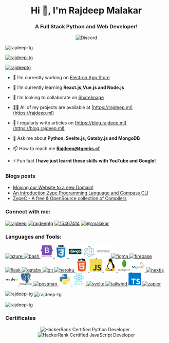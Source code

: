 <h1 align="center">Hi 👋, I'm Rajdeep Malakar</h1>
<h3 align="center">A Full Stack Python and Web Developer!</h3>

<p align="center"> <img src="https://discord.c99.nl/widget/theme-3/871753042591105064.png" alt="Discord" /> </p>

<p align="left"> <img src="https://komarev.com/ghpvc/?username=rajdeep-tg&label=Profile%20views&color=0e75b6&style=flat" alt="rajdeep-tg" /> </p>

<p align="left"> <a href="https://github.com/ryo-ma/github-profile-trophy"><img src="https://github-profile-trophy.vercel.app/?username=rajdeep-tg" alt="rajdeep-tg" /></a> </p>

<p align="left"> <a href="https://twitter.com/rajdeeptg" target="blank"><img src="https://img.shields.io/twitter/follow/rajdeeptg?logo=twitter&style=for-the-badge" alt="rajdeeptg" /></a> </p>

- 🔭 I’m currently working on [Electron App Store](https://github.com/Electron-Store/electron-app-store)

- 🌱 I’m currently learning **React.js,Vue.js and Node.js**

- 👯 I’m looking to collaborate on [ShareImage](https://github.com/Zype-Z/ShareImage)

- 👨‍💻 All of my projects are available at [https://rajdeep.ml](https://rajdeep.ml)

- 📝 I regularly write articles on [https://blog.rajdeep.ml](https://blog.rajdeep.ml)

- 💬 Ask me about **Python, Svelte.js, Gatsby.js and MongoDB**

- 📫 How to reach me **Rajdeep@tgeeks.cf**

- ⚡ Fun fact **I have just learnt these skills with YouTube and Google!**

### Blogs posts
<!-- BLOG-POST-LIST:START -->
- [Moving our Website to a new Domain!](https://dev.to/electronstore_/moving-our-website-to-a-new-domain-16lo)
- [An introduction Zype Programming Language and Compass CLI](https://medium.com/zype/an-introduction-zype-programming-language-and-compass-cli-378e1d16f313?source=rss-21bd40811db0------2)
- [ZypeC - A free &amp; OpenSource collection of Compilers](https://dev.to/zype/zypec-a-free-opensource-collection-of-compilers-38j4)
<!-- BLOG-POST-LIST:END -->

<h3 align="left">Connect with me:</h3>
<p align="left">
<a href="https://dev.to/rajdeep" target="blank"><img align="center" src="https://cdn.jsdelivr.net/npm/simple-icons@3.0.1/icons/dev-dot-to.svg" alt="rajdeep" height="30" width="40" /></a>
<a href="https://twitter.com/rajdeeptg" target="blank"><img align="center" src="https://raw.githubusercontent.com/rahuldkjain/github-profile-readme-generator/master/src/images/icons/Social/twitter.svg" alt="rajdeeptg" height="30" width="40" /></a>
<a href="https://stackoverflow.com/users/15467414" target="blank"><img align="center" src="https://raw.githubusercontent.com/rahuldkjain/github-profile-readme-generator/master/src/images/icons/Social/stack-overflow.svg" alt="15467414" height="30" width="40" /></a>
<a href="https://medium.com/@rmalakar" target="blank"><img align="center" src="https://raw.githubusercontent.com/rahuldkjain/github-profile-readme-generator/master/src/images/icons/Social/medium.svg" alt="@rmalakar" height="30" width="40" /></a>
</p>

<h3 align="left">Languages and Tools:</h3>
<p align="left"> <a href="https://azure.microsoft.com/en-in/" target="_blank"> <img src="https://www.vectorlogo.zone/logos/microsoft_azure/microsoft_azure-icon.svg" alt="azure" width="40" height="40"/> </a> <a href="https://www.gnu.org/software/bash/" target="_blank"> <img src="https://www.vectorlogo.zone/logos/gnu_bash/gnu_bash-icon.svg" alt="bash" width="40" height="40"/> </a> <a href="https://getbootstrap.com" target="_blank"> <img src="https://raw.githubusercontent.com/devicons/devicon/master/icons/bootstrap/bootstrap-plain-wordmark.svg" alt="bootstrap" width="40" height="40"/> </a> <a href="https://www.w3schools.com/css/" target="_blank"> <img src="https://raw.githubusercontent.com/devicons/devicon/master/icons/css3/css3-original-wordmark.svg" alt="css3" width="40" height="40"/> </a> <a href="https://www.djangoproject.com/" target="_blank"> <img src="https://raw.githubusercontent.com/devicons/devicon/master/icons/django/django-original.svg" alt="django" width="40" height="40"/> </a> <a href="https://www.electronjs.org" target="_blank"> <img src="https://raw.githubusercontent.com/devicons/devicon/master/icons/electron/electron-original.svg" alt="electron" width="40" height="40"/> </a> <a href="https://expressjs.com" target="_blank"> <img src="https://raw.githubusercontent.com/devicons/devicon/master/icons/express/express-original-wordmark.svg" alt="express" width="40" height="40"/> </a> <a href="https://www.figma.com/" target="_blank"> <img src="https://www.vectorlogo.zone/logos/figma/figma-icon.svg" alt="figma" width="40" height="40"/> </a> <a href="https://firebase.google.com/" target="_blank"> <img src="https://www.vectorlogo.zone/logos/firebase/firebase-icon.svg" alt="firebase" width="40" height="40"/> </a> <a href="https://flask.palletsprojects.com/" target="_blank"> <img src="https://www.vectorlogo.zone/logos/pocoo_flask/pocoo_flask-icon.svg" alt="flask" width="40" height="40"/> </a> <a href="https://www.gatsbyjs.com/" target="_blank"> <img src="https://www.vectorlogo.zone/logos/gatsbyjs/gatsbyjs-icon.svg" alt="gatsby" width="40" height="40"/> </a> <a href="https://git-scm.com/" target="_blank"> <img src="https://www.vectorlogo.zone/logos/git-scm/git-scm-icon.svg" alt="git" width="40" height="40"/> </a> <a href="https://heroku.com" target="_blank"> <img src="https://www.vectorlogo.zone/logos/heroku/heroku-icon.svg" alt="heroku" width="40" height="40"/> </a> <a href="https://www.w3.org/html/" target="_blank"> <img src="https://raw.githubusercontent.com/devicons/devicon/master/icons/html5/html5-original-wordmark.svg" alt="html5" width="40" height="40"/> </a> <a href="https://developer.mozilla.org/en-US/docs/Web/JavaScript" target="_blank"> <img src="https://raw.githubusercontent.com/devicons/devicon/master/icons/javascript/javascript-original.svg" alt="javascript" width="40" height="40"/> </a> <a href="https://www.linux.org/" target="_blank"> <img src="https://raw.githubusercontent.com/devicons/devicon/master/icons/linux/linux-original.svg" alt="linux" width="40" height="40"/> </a> <a href="https://www.mongodb.com/" target="_blank"> <img src="https://raw.githubusercontent.com/devicons/devicon/master/icons/mongodb/mongodb-original-wordmark.svg" alt="mongodb" width="40" height="40"/> </a> <a href="https://www.mysql.com/" target="_blank"> <img src="https://raw.githubusercontent.com/devicons/devicon/master/icons/mysql/mysql-original-wordmark.svg" alt="mysql" width="40" height="40"/> </a> <a href="https://nextjs.org/" target="_blank"> <img src="https://cdn.worldvectorlogo.com/logos/nextjs-3.svg" alt="nextjs" width="40" height="40"/> </a> <a href="https://nodejs.org" target="_blank"> <img src="https://raw.githubusercontent.com/devicons/devicon/master/icons/nodejs/nodejs-original-wordmark.svg" alt="nodejs" width="40" height="40"/> </a> <a href="https://www.postgresql.org" target="_blank"> <img src="https://raw.githubusercontent.com/devicons/devicon/master/icons/postgresql/postgresql-original-wordmark.svg" alt="postgresql" width="40" height="40"/> </a> <a href="https://postman.com" target="_blank"> <img src="https://www.vectorlogo.zone/logos/getpostman/getpostman-icon.svg" alt="postman" width="40" height="40"/> </a> <a href="https://www.python.org" target="_blank"> <img src="https://raw.githubusercontent.com/devicons/devicon/master/icons/python/python-original.svg" alt="python" width="40" height="40"/> </a> <a href="https://reactjs.org/" target="_blank"> <img src="https://raw.githubusercontent.com/devicons/devicon/master/icons/react/react-original-wordmark.svg" alt="react" width="40" height="40"/> </a> <a href="https://svelte.dev" target="_blank"> <img src="https://upload.wikimedia.org/wikipedia/commons/1/1b/Svelte_Logo.svg" alt="svelte" width="40" height="40"/> </a> <a href="https://tailwindcss.com/" target="_blank"> <img src="https://www.vectorlogo.zone/logos/tailwindcss/tailwindcss-icon.svg" alt="tailwind" width="40" height="40"/> </a> <a href="https://www.typescriptlang.org/" target="_blank"> <img src="https://raw.githubusercontent.com/devicons/devicon/master/icons/typescript/typescript-original.svg" alt="typescript" width="40" height="40"/> </a> <a href="https://zapier.com" target="_blank"> <img src="https://www.vectorlogo.zone/logos/zapier/zapier-icon.svg" alt="zapier" width="40" height="40"/> </a> </p>

<p><img align="left" src="https://github-readme-stats.vercel.app/api/top-langs?username=rajdeep-tg&show_icons=true&locale=en&layout=compact" alt="rajdeep-tg" /></p>

<p>&nbsp;<img align="center" src="https://github-readme-stats.vercel.app/api?username=rajdeep-tg&show_icons=true&locale=en" alt="rajdeep-tg" /></p>

<p><img align="center" src="https://github-readme-streak-stats.herokuapp.com/?user=rajdeep-tg&" alt="rajdeep-tg" /></p>

### Certificates

<p align="center">
  <img src="https://user-images.githubusercontent.com/82720547/134945344-e79bfb09-3508-4f1f-80a7-c7fef51ae9fd.png" alt="HackerRank Certified Python Developer" width="400" height="300">
  &nbsp;
  <img src="https://user-images.githubusercontent.com/82720547/134946178-362130a0-c633-4d7a-9fd8-fc915ed1a259.png" alt="HackerRank Certified JavaScript Developer" width="400" height="300">
</p>
